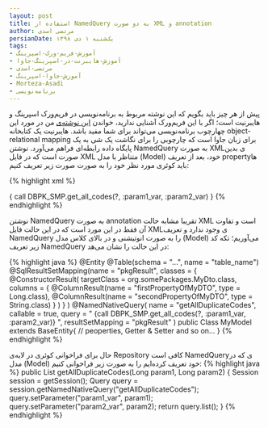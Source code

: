 ```yaml
---
layout: post
title: استفاده از NamedQuery به دو صورت XML و annotation
author: مرتضی اسدی
persianDate: یک‌شنبه ۱ دی ۱۳۹۸
tags:
- آموزش-فریم-ورک-اسپرینگ
- آموزش-هایبرنت-در-اسپرینگ-جاوا
- مرتضی-اسدی
- آموزش-جاوا-اسپرینگ
- Morteza-Asadi
- برنامه‌نویسی
---
```

  

پیش از هر چیز باید بگویم که این نوشته مربوط به برنامه‌نویسی در فریم‌ورک اسپرینگ و هایبرنیت است؛ اگر با این فریم‌ورک آشنایی ندارید، خواندن [این نوشته‌ی](http://asadiweb.ir/%d9%81%d8%b1%db%8c%d9%85-%d9%88%d8%b1%da%a9-%d8%a7%d8%b3%d9%be%d8%b1%db%8c%d9%86%da%af-spring-framework-%da%86%db%8c%d8%b3%d8%aa%d8%9f/) من در مورد این چهارچوب برنامه‌نویسی می‌تواند برای شما مفید باشد. هایبرنیت یک کتابخانه object-relational mapping برای زبان جاوا است که چارچوبی را برای نگاشت یک شی به یک پایگاه داده رابطه‌ای فراهم می‌آورد. نوشتن NamedQuery به صورت XMLی بدین صورت است که در فایل XML متناظر با مدل (Model) خود، بعد از تعریف propertyها باید کوئری مورد نظر خود را به صورت  صورت زیر تعریف کنیم:





{% highlight xml %}
<hibernate-mapping>
   <class name="org.somePackages.MyModel" table="table_name" schema="...">
   <!-- id, properties, Relations and so on... -->
   <sql-query name="applicantForImages" callable="true">
	{ call DBPK_SMP.get_all_codes(?, :param1_var, :param2_var) }
   </sql-query>
</hibernate-mapping>
{% endhighlight %} 



نوشتن  NamedQuery به صورت annotation تقریبا مشابه حالت XML است و تفاوت آن فقط در این مورد است که در این حالت فایل XMLی وجود ندارد و تعریف  NamedQuery را به صورت انوتیشنی و در بالای کلاس مدل (Model) می‌آوریم؛ تکه کد زیر تعریف NamedQuery در این حالت را نشان می‌هد:

{% highlight java %}
@Entity
@Table(schema = "...", name = "table_name")
@SqlResultSetMapping(name = "pkgResult",
classes = {
            @ConstructorResult(
                targetClass = org.somePackages.MyDto.class,
                columns = {
                       @ColumnResult(name = "firstPropertyOfMyDTO", type = Long.class),
                       @ColumnResult(name = "secondPropertyOfMyDTO", type = String.class)
                  }
            )
      }
)
@NamedNativeQuery(
  name = "getAllDuplicateCodes",
  callable = true,
  query = " {call DBPK_SMP.get_all_codes(?, :param1_var, :param2_var)} ",
  resultSetMapping = "pkgResult"
)
public Class MyModel extends BaseEntity<Long>{
  // peoperties, Getter & Setter and so on...
}
{% endhighlight %} 

حال برای فراخوانی کوئری در لایه‌ی Repository کافی است NamedQueryی که در مدل (Model) خود تعریف کرده‌ایم را به صورت زیر فراخوانی کنیم:
{% highlight java %}
public List<LongPairDto> getAllDuplicateCodes(Long param1, Long param2) {
   Session session = getSession();
   Query query = session.getNamedNativeQuery("getAllDuplicateCodes");
   query.setParameter("param1_var", param1);
   query.setParameter("param2_var", param2);
  return query.list();
}
{% endhighlight %} 
